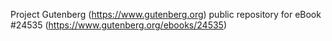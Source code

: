 Project Gutenberg (https://www.gutenberg.org) public repository for eBook #24535 (https://www.gutenberg.org/ebooks/24535)
